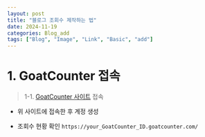 ```yaml
---
layout: post
title: "블로그 조회수 제작하는 법"
date: 2024-11-19
categories: Blog_add
tags: ["Blog", "Image", "Link", "Basic", "add"]
---
```


# 1. GoatCounter 접속
> 1-1. [GoatCounter 사이트](https://www.goatcounter.com/) 접속
* 위 사이트에 접속한 후 계정 생성

* 조회수 현황 확인
`https://your_GoatCounter_ID.goatcounter.com/`

